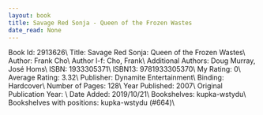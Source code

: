 ```yaml
---
layout: book
title: Savage Red Sonja - Queen of the Frozen Wastes
date_read: None
---
```


Book Id: 2913626\ 
Title: Savage Red Sonja: Queen of the Frozen Wastes\ 
Author: Frank Cho\ 
Author l-f: Cho, Frank\ 
Additional Authors: Doug Murray, José Homs\ 
ISBN: 1933305371\ 
ISBN13: 9781933305370\ 
My Rating: 0\ 
Average Rating: 3.32\ 
Publisher: Dynamite Entertainment\ 
Binding: Hardcover\ 
Number of Pages: 128\ 
Year Published: 2007\ 
Original Publication Year: \ 
Date Added: 2019/10/21\ 
Bookshelves: kupka-wstydu\ 
Bookshelves with positions: kupka-wstydu (#664)\ 

